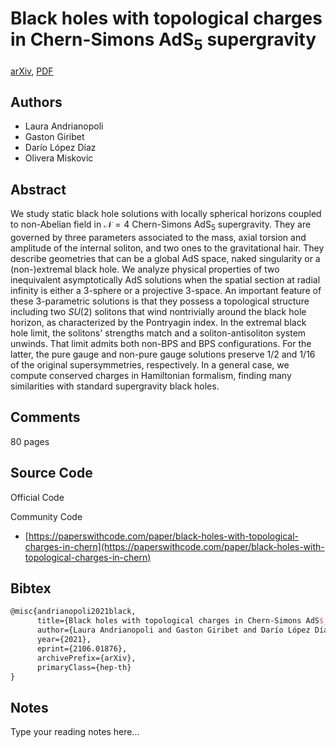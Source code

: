 
# Black holes with topological charges in Chern-Simons AdS$_5$ supergravity

[arXiv](https://arxiv.org/abs/2106.01876), [PDF](https://arxiv.org/pdf/2106.01876.pdf)

## Authors

- Laura Andrianopoli
- Gaston Giribet
- Darío López Díaz
- Olivera Miskovic

## Abstract

We study static black hole solutions with locally spherical horizons coupled to non-Abelian field in $\mathcal{N}=4$ Chern-Simons AdS$_5$ supergravity. They are governed by three parameters associated to the mass, axial torsion and amplitude of the internal soliton, and two ones to the gravitational hair. They describe geometries that can be a global AdS space, naked singularity or a (non-)extremal black hole. We analyze physical properties of two inequivalent asymptotically AdS solutions when the spatial section at radial infinity is either a 3-sphere or a projective 3-space. An important feature of these 3-parametric solutions is that they possess a topological structure including two $SU(2)$ solitons that wind nontrivially around the black hole horizon, as characterized by the Pontryagin index. In the extremal black hole limit, the solitons' strengths match and a soliton-antisoliton system unwinds. That limit admits both non-BPS and BPS configurations. For the latter, the pure gauge and non-pure gauge solutions preserve $1/2$ and $1/16$ of the original supersymmetries, respectively. In a general case, we compute conserved charges in Hamiltonian formalism, finding many similarities with standard supergravity black holes.

## Comments

80 pages

## Source Code

Official Code



Community Code

- [https://paperswithcode.com/paper/black-holes-with-topological-charges-in-chern](https://paperswithcode.com/paper/black-holes-with-topological-charges-in-chern)

## Bibtex

```tex
@misc{andrianopoli2021black,
      title={Black holes with topological charges in Chern-Simons AdS$_5$ supergravity}, 
      author={Laura Andrianopoli and Gaston Giribet and Darío López Díaz and Olivera Miskovic},
      year={2021},
      eprint={2106.01876},
      archivePrefix={arXiv},
      primaryClass={hep-th}
}
```

## Notes

Type your reading notes here...

